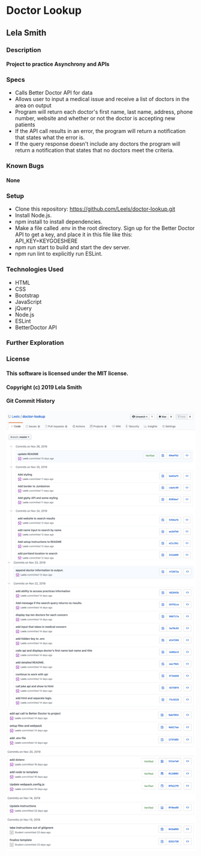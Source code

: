 # Doctor Lookup
## Lela Smith

### Description
#### Project to practice Asynchrony and APIs

### Specs
* Calls Better Doctor API for data
* Allows user to input a medical issue and receive a list of doctors in the area on output
* Program will return each doctor's first name, last name, address, phone number, website and whether or not the doctor is accepting new patients
* If the API call results in an error, the program will return a notification that states what the error is.
* If the query response doesn't include any doctors the program will return a notification that states that no doctors meet the criteria.

### Known Bugs
#### None

### Setup
* Clone this repository: https://github.com/Leels/doctor-lookup.git
* Install Node.js.
* npm install to install dependencies.
* Make a file called .env in the root directory. Sign up for the Better Doctor API to get a key, and place it in this file like this: API_KEY=KEYGOESHERE
* npm run start to build and start the dev server.
* npm run lint to explicitly run ESLint.

### Technologies Used
* HTML
* CSS
* Bootstrap
* JavaScript
* jQuery
* Node.js
* ESLint
* BetterDoctor API


### Further Exploration

### License
#### This software is licensed under the MIT license.

#### Copyright (c) 2019 Lela Smith

#### Git Commit History
![git commit history](https://raw.githubusercontent.com/Leels/FindADoc/master/assets/commit-history-screenshot1.png "Commit History1")
![git commit history](https://raw.githubusercontent.com/Leels/FindADoc/master/assets/commit-history-screenshot2.png "Commit History2")
![git commit history](https://raw.githubusercontent.com/Leels/FindADoc/master/assets/commit-history-screenshot3.png "Commit History3")
